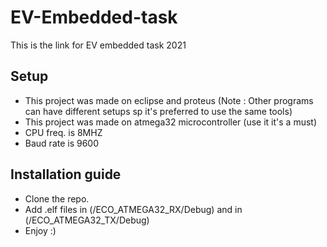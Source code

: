 # EV-Embedded-task

This is the link for EV embedded task 2021

## Setup

- This project was made on eclipse and proteus (Note : Other programs can have different setups sp it's preferred to use the same tools)
- This project was made on atmega32 microcontroller (use it it's a must)
- CPU freq. is 8MHZ
- Baud rate is 9600

## Installation guide

- Clone the repo.
- Add .elf files in (/ECO_ATMEGA32_RX/Debug) and in (/ECO_ATMEGA32_TX/Debug)
- Enjoy :)
